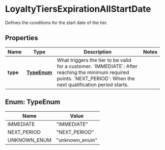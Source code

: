 

# LoyaltyTiersExpirationAllStartDate

Defines the conditions for the start date of the tier.

## Properties

| Name | Type | Description | Notes |
|------------ | ------------- | ------------- | -------------|
|**type** | [**TypeEnum**](#TypeEnum) | What triggers the tier to be valid for a customer.     &#x60;IMMEDIATE&#x60;: After reaching the minimum required points.  &#x60;NEXT_PERIOD&#x60;: When the next qualification period starts. |  |



## Enum: TypeEnum

| Name | Value |
|---- | -----|
| IMMEDIATE | &quot;IMMEDIATE&quot; |
| NEXT_PERIOD | &quot;NEXT_PERIOD&quot; |
| UNKNOWN_ENUM | &quot;unknown_enum&quot; |




